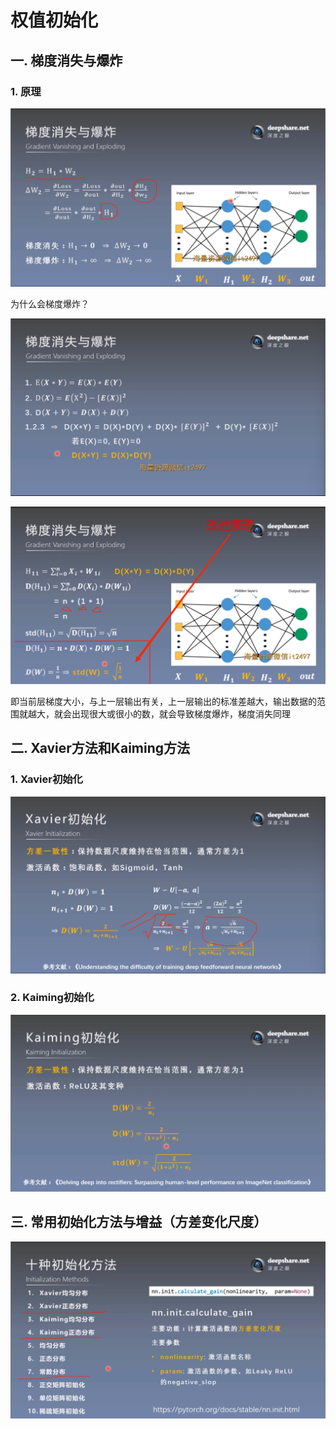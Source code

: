 # 权值初始化
## 一. 梯度消失与爆炸
### 1. 原理

![1](docs/折叠/待整理/知识库/计算机和硬件/折叠/ai-self-learning-main/从python开始的ai学习/深度学习%20pytorch/13.%20权值初始化/pcs/1.png)

为什么会梯度爆炸？

![2](docs/折叠/待整理/知识库/计算机和硬件/折叠/ai-self-learning-main/从python开始的ai学习/深度学习%20pytorch/13.%20权值初始化/pcs/2.png)

![3](docs/折叠/待整理/知识库/计算机和硬件/折叠/ai-self-learning-main/从python开始的ai学习/深度学习%20pytorch/13.%20权值初始化/pcs/3.png)

即当前层梯度大小，与上一层输出有关，上一层输出的标准差越大，输出数据的范围就越大，就会出现很大或很小的数，就会导致梯度爆炸，梯度消失同理

## 二. Xavier方法和Kaiming方法
### 1. Xavier初始化

![4](docs/折叠/待整理/知识库/计算机和硬件/折叠/ai-self-learning-main/从python开始的ai学习/深度学习%20pytorch/13.%20权值初始化/pcs/4.png)

### 2. Kaiming初始化

![5](docs/折叠/待整理/知识库/计算机和硬件/折叠/ai-self-learning-main/从python开始的ai学习/深度学习%20pytorch/13.%20权值初始化/pcs/5.png)

## 三. 常用初始化方法与增益（方差变化尺度）

![6](docs/折叠/待整理/知识库/计算机和硬件/折叠/ai-self-learning-main/从python开始的ai学习/深度学习%20pytorch/13.%20权值初始化/pcs/6.png)


